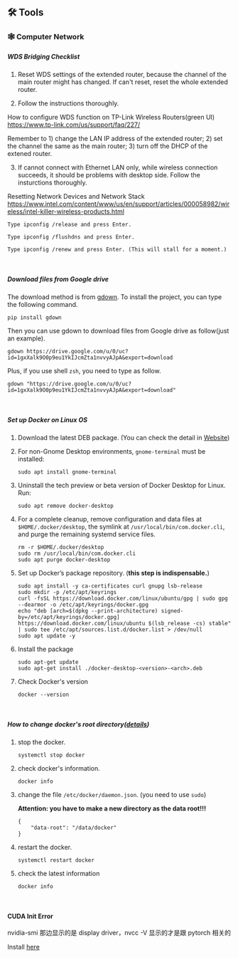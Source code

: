 ## 🛠 Tools

### 🕸️ Computer Network

##### WDS Bridging Checklist

1. Reset WDS settings of the extended router, because the channel of the main router might has changed. If can't reset, reset the whole extended router.

2. Follow the instructions thoroughly. 

How to configure WDS function on TP-Link Wireless Routers(green UI)
https://www.tp-link.com/us/support/faq/227/

Remember to 1) change the LAN IP address of the extended router; 2) set the channel the same as the main router; 3) turn off the DHCP of the extened router.

3. If cannot connect with Ethernet LAN only, while wireless connection succeeds, it should be problems with desktop side. Follow the insturctions thoroughly.

Resetting Network Devices and Network Stack
https://www.intel.com/content/www/us/en/support/articles/000058982/wireless/intel-killer-wireless-products.html

```
Type ipconfig /release and press Enter.

Type ipconfig /flushdns and press Enter.

Type ipconfig /renew and press Enter. (This will stall for a moment.)
```



<br>

##### Download files from Google drive

The download method is from [gdown](https://github.com/wkentaro/gdown). To install the project, you can type the following command.

```
pip install gdown
```
Then you can use gdown to download files from Google drive as follow(just an example).
```
gdown https://drive.google.com/u/0/uc?id=1gxXalk9O0p9eu1YkIJcmZta1nvvyAJpA&export=download
```
Plus, if you use shell  ```zsh```, you need to type as follow.
```
gdown "https://drive.google.com/u/0/uc?id=1gxXalk9O0p9eu1YkIJcmZta1nvvyAJpA&export=download"
```

<br>

##### Set up Docker on Linux OS

1. Download the latest DEB package. (You can check the detail in [Website](https://docs.docker.com/desktop/install/ubuntu/))

2. For non-Gnome Desktop environments, ```gnome-terminal``` must be installed:
    ```
    sudo apt install gnome-terminal
    ```

3. Uninstall the tech preview or beta version of Docker Desktop for Linux. Run:
    ```
    sudo apt remove docker-desktop
    ```

4. For a complete cleanup, remove configuration and data files at ```$HOME/.docker/desktop```, the symlink at ```/usr/local/bin/com.docker.cli```, and purge the remaining systemd service files.
    ```
    rm -r $HOME/.docker/desktop
    sudo rm /usr/local/bin/com.docker.cli
    sudo apt purge docker-desktop
    ```

5. Set up Docker’s package repository. (**this step is indispensable.**)
    ```
    sudo apt install -y ca-certificates curl gnupg lsb-release
    sudo mkdir -p /etc/apt/keyrings
    curl -fsSL https://download.docker.com/linux/ubuntu/gpg | sudo gpg --dearmor -o /etc/apt/keyrings/docker.gpg
    echo "deb [arch=$(dpkg --print-architecture) signed-by=/etc/apt/keyrings/docker.gpg] https://download.docker.com/linux/ubuntu $(lsb_release -cs) stable" | sudo tee /etc/apt/sources.list.d/docker.list > /dev/null
    sudo apt update -y
    ```

6. Install the package
    ```
    sudo apt-get update
    sudo apt-get install ./docker-desktop-<version>-<arch>.deb
    ```

7. Check Docker's version
    ```
    docker --version
    ```

<br>


##### How to change docker's root directory([details](https://zhuanlan.zhihu.com/p/95533274))
1. stop the docker.
    ```
    systemctl stop docker
    ```
2. check docker's information.
    ```
    docker info
    ```
3. change the file ```/etc/docker/daemon.json```. (you need to use ```sudo```)
    
    **Attention: you have to make a new directory as the data root!!!**
    ```
    {
        "data-root": "/data/docker"
    }
    ```
4. restart the docker.
    ```
    systemctl restart docker
    ```
5. check the latest information
    ```
    docker info
    ```
    
<br>

#### CUDA Init Error

nvidia-smi 那边显示的是 display driver，nvcc -V 显示的才是跟 pytorch 相关的

Install [here](https://developer.nvidia.com/cuda-downloads?target_os=Linux&target_arch=x86_64&Distribution=Ubuntu&target_version=20.04&target_type=deb_network)
